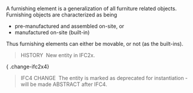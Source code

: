 ﻿A furnishing element is a generalization of all furniture related objects. Furnishing objects are characterized as being

* pre-manufactured and assembled on-site, or
* manufactured on-site (built-in)

Thus furnishing elements can either be movable, or not (as the built-ins).

> HISTORY&nbsp; New entity in IFC2x.

{ .change-ifc2x4}
> IFC4 CHANGE&nbsp; The entity is marked as deprecated for instantiation - will be made ABSTRACT after IFC4.
